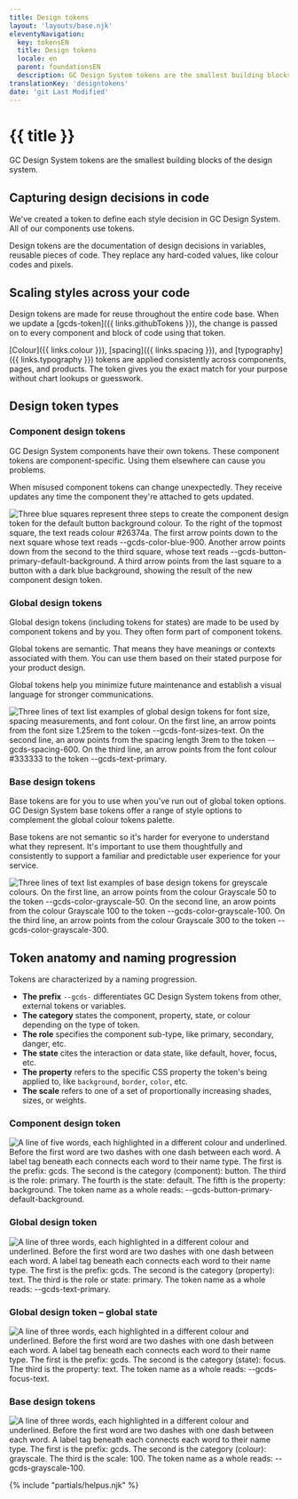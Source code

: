 ```yaml
---
title: Design tokens
layout: 'layouts/base.njk'
eleventyNavigation:
  key: tokensEN
  title: Design tokens
  locale: en
  parent: foundationsEN
  description: GC Design System tokens are the smallest building blocks of the design system.
translationKey: 'designtokens'
date: 'git Last Modified'
---
```


# {{ title }}

GC Design System tokens are the smallest building blocks of the design system.

## Capturing design decisions in code

We've created a token to define each style decision in GC Design System. All of our components use tokens.

Design tokens are the documentation of design decisions in variables, reusable pieces of code. They replace any hard-coded values, like colour codes and pixels.

## Scaling styles across your code

Design tokens are made for reuse throughout the entire code base. When we update a [gcds-token]({{ links.githubTokens }}), the change is passed on to every component and block of code using that token.

[Colour]({{ links.colour }}), [spacing]({{ links.spacing }}), and [typography]({{ links.typography }}) tokens are applied consistently across components, pages, and products. The token gives you the exact match for your purpose without chart lookups or guesswork.

## Design token types

### Component design tokens

GC Design System components have their own tokens. These component tokens are component-specific. Using them elsewhere can cause you problems.

When misused component tokens can change unexpectedly. They receive updates any time the component they're attached to gets updated.

<img class="b-sm b-default p-300" src="/images/en/foundations/tokens/design-tokens-component.svg" alt="Three blue squares represent three steps to create the component design token for the default button background colour. To the right of the topmost square, the text reads colour #26374a. The first arrow points down to the next square whose text reads --gcds-color-blue-900. Another arrow points down from the second to the third square, whose text reads --gcds-button-primary-default-background. A third arrow points from the last square to a button with a dark blue background, showing the result of the new component design token."/>

### Global design tokens

Global design tokens (including tokens for states) are made to be used by component tokens and by you. They often form part of component tokens.

Global tokens are semantic. That means they have meanings or contexts associated with them. You can use them based on their stated purpose for your product design.

Global tokens help you minimize future maintenance and establish a visual language for stronger communications.

<img class="b-sm b-default p-300" src="/images/en/foundations/tokens/design-tokens-global.svg" alt="Three lines of text list examples of global design tokens for font size, spacing measurements, and font colour. On the first line, an arrow points from the font size 1.25rem to the token --gcds-font-sizes-text. On the second line, an arow points from the spacing length 3rem to the token --gcds-spacing-600. On the third line, an arrow points from the font colour #333333 to the token --gcds-text-primary."/>

### Base design tokens

Base tokens are for you to use when you've run out of global token options. GC Design System base tokens offer a range of style options to complement the global colour tokens palette.

Base tokens are not semantic so it's harder for everyone to understand what they represent. It's important to use them thoughtfully and consistently to support a familiar and predictable user experience for your service.

<img class="b-sm b-default p-300" src="/images/en/foundations/tokens/design-tokens-base.svg" alt="Three lines of text list examples of base design tokens for greyscale colours. On the first line, an arrow points from the colour Grayscale 50 to the token --gcds-color-grayscale-50. On the second line, an arow points from the colour Grayscale 100 to the token --gcds-color-grayscale-100. On the third line, an arrow points from the colour Grayscale 300 to the token --gcds-color-grayscale-300."/>

## Token anatomy and naming progression

Tokens are characterized by a naming progression.

- **The prefix** `--gcds-` differentiates GC Design System tokens from other, external tokens or variables.
- **The category** states the component, property, state, or colour depending on the type of token.
- **The role** specifies the component sub-type, like primary, secondary, danger, etc.
- **The state** cites the interaction or data state, like default, hover, focus, etc.
- **The property** refers to the specific CSS property the token's being applied to, like `background`, `border`, `color`, etc.
- **The scale** refers to one of a set of proportionally increasing shades, sizes, or weights.

### Component design token

<img class="b-sm b-default p-300" src="/images/en/foundations/anatomy/anatomy-design-tokens-component.svg" alt="A line of five words, each highlighted in a different colour and underlined. Before the first word are two dashes with one dash between each word. A label tag beneath each connects each word to their name type. The first is the prefix: gcds. The second is the category (component): button. The third is the role: primary. The fourth is the state: default. The fifth is the property: background. The token name as a whole reads: --gcds-button-primary-default-background."/>

### Global design token

<img class="b-sm b-default p-300" src="/images/en/foundations/anatomy/anatomy-design-tokens-global.svg" alt="A line of three words, each highlighted in a different colour and underlined. Before the first word are two dashes with one dash between each word. A label tag beneath each connects each word to their name type. The first is the prefix: gcds. The second is the category (property): text. The third is the role or state: primary. The token name as a whole reads: --gcds-text-primary."/>

### Global design token – global state

<img class="b-sm b-default p-300" src="/images/en/foundations/anatomy/anatomy-design-tokens-global-state.svg" alt="A line of three words, each highlighted in a different colour and underlined. Before the first word are two dashes with one dash between each word. A label tag beneath each connects each word to their name type. The first is the prefix: gcds. The second is the category (state): focus. The third is the property: text. The token name as a whole reads: --gcds-focus-text."/>

### Base design tokens

<img class="b-sm b-default mb-600 p-300" src="/images/en/foundations/anatomy/anatomy-design-tokens-base.svg" alt="A line of three words, each highlighted in a different colour and underlined. Before the first word are two dashes with one dash between each word. A label tag beneath each connects each word to their name type. The first is the prefix: gcds. The second is the category (colour): grayscale. The third is the scale: 100. The token name as a whole reads: --gcds-grayscale-100."/>

{% include "partials/helpus.njk" %}
